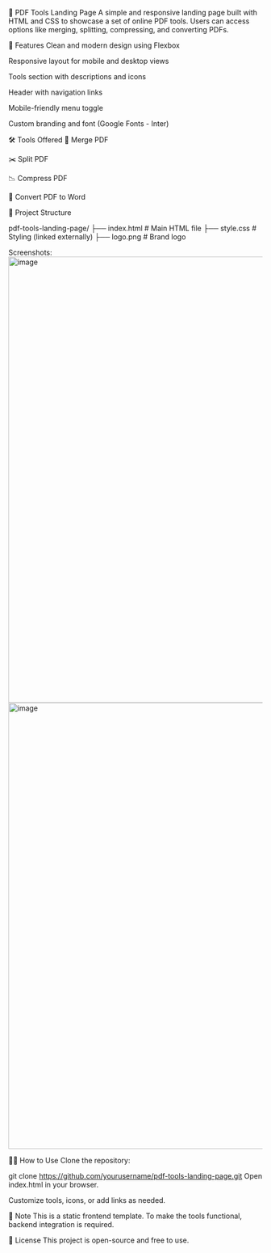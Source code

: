 📄 PDF Tools Landing Page
A simple and responsive landing page built with HTML and CSS to showcase a set of online PDF tools. 
Users can access options like merging, splitting, compressing, and converting PDFs.

🚀 Features
Clean and modern design using Flexbox

Responsive layout for mobile and desktop views

Tools section with descriptions and icons

Header with navigation links

Mobile-friendly menu toggle

Custom branding and font (Google Fonts - Inter)

🛠️ Tools Offered
📎 Merge PDF

✂️ Split PDF

📉 Compress PDF

🔄 Convert PDF to Word

📁 Project Structure

pdf-tools-landing-page/
├── index.html      # Main HTML file
├── style.css       # Styling (linked externally)
├── logo.png        # Brand logo

Screenshots: 
<img width="1892" height="883" alt="image" src="https://github.com/user-attachments/assets/82e94c58-5614-4c99-be0f-e6a046312b52" />
<img width="1892" height="883" alt="image" src="https://github.com/user-attachments/assets/c0a726f7-dbd6-45d1-99a5-74b56aeed815" />



🧑‍💻 How to Use
Clone the repository:

git clone https://github.com/yourusername/pdf-tools-landing-page.git
Open index.html in your browser.

Customize tools, icons, or add links as needed.

📌 Note
This is a static frontend template. To make the tools functional, backend integration is required.

📃 License
This project is open-source and free to use.
